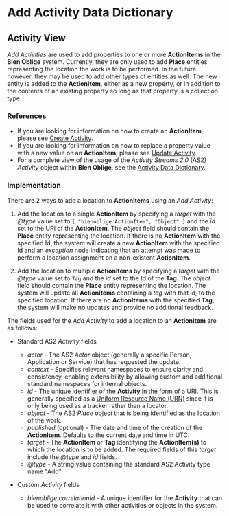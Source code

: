 # Add Activity Data Dictionary

## Activity View

*Add Activities* are used to add properties to one or more **ActionItems** in the **Bien Oblige** system. Currently, they are only used to add **Place** entities representing the location the work is to be performed. In the future however, they may be used to add other types of entities as well.  The new entity is added to the **ActionItem**, either as a new property, or in addition to the contents of an existing property so long as that property is a collection type.

### References

* If you are looking for information on how to create an **ActionItem**, please see [Create Activity](Activity-Create.md).
* If you are looking for information on how to replace a property value with a new value on an **ActionItem**, please see [Update Activity](Activity-Update.md).
* For a complete view of the usage of the *Activity Streams 2.0* (AS2) *Activity* object within **Bien Oblige**, see the [Activity Data Dictionary](Activity.md).

### Implementation

There are 2 ways to add a location to **ActionItems** using an *Add Activity*:

1. Add the location to a single **ActionItem** by specifying a *target* with the *@type* value set to `[ "bienoblige:ActionItem", "Object" ]` and the *id* set to the URI of the **ActionItem**. The *object* field should contain the **Place** entity representing the location. If there is no **ActionItem** with the specified Id, the system will create a new **ActionItem** with the specified Id and an *exception* node indicating that an attempt was made to perform a location assignment on a non-existent **ActionItem**.

2. Add the location to multiple **ActionItems** by specifying a *target* with the *@type* value set to `Tag` and the *id* set to the Id of the **Tag**. The *object* field should contain the **Place** entity representing the location. The system will update all **ActionItems** containing a *tag* with that id, to the specified location. If there are no **ActionItems** with the specified **Tag**, the system will make no updates and provide no additional feedback.

The fields used for the *Add Activity* to add a location to an **ActionItem** are as follows:

* Standard AS2 *Activity* fields
  * *actor* - The AS2 *Actor* object (generally a specific Person, Application or Service) that has requested the update.
  * *context* - Specifies relevant namespaces to ensure clarity and consistency, enabling extensibility by allowing custom and additional standard namespaces for internal objects.
  * *id* - The unique identifier of the **Activity** in the form of a URI. This is generally specified as a [Uniform Resource Name (URN)](https://en.wikipedia.org/wiki/Uniform_Resource_Name) since it is only being used as a tracker rather than a locator.
  * *object* - The AS2 *Place* object that is being identified as the location of the work.
  * *published* (optional) - The date and time of the creation of the **ActionItem**. Defaults to the current date and time in UTC.
  * *target* - The **ActionItem** or **Tag** identifying the **ActionItem(s)** to which the location is to be added. The required fields of this *target* include the *@type* and *id* fields.
  * *@type* - A string value containing the standard AS2 Activity type name "Add".

* Custom *Activity* fields
  * *bienoblige:correlationId* - A unique identifier for the **Activity** that can be used to correlate it with other activities or objects in the system.
